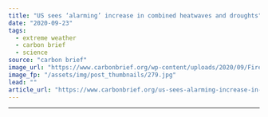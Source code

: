 ```yaml
---
title: "US sees ‘alarming’ increase in combined heatwaves and droughts"
date: "2020-09-23"
tags: 
  - extreme weather
  - carbon brief
  - science
source: "carbon brief"
image_url: "https://www.carbonbrief.org/wp-content/uploads/2020/09/Firefighters-watch-the-intense-flames-at-the-Pine-Gulch-Fire-Colorado-583x372.jpg"
image_fp: "/assets/img/post_thumbnails/279.jpg"
lead: ""
article_url: "https://www.carbonbrief.org/us-sees-alarming-increase-in-combined-heatwaves-and-droughts"
---
```


---
